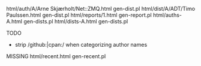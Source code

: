 html/auth/A/Arne Skjærholt/Net::ZMQ.html  gen-dist.pl
html/dist/A/ADT/Timo Paulssen.html        gen-dist.pl
html/reports/1.html                       gen-report.pl
html/auths-A.html                         gen-dists.pl
html/dists-A.html                         gen-dists.pl

TODO
- strip /github:|cpan:/ when categorizing author names

MISSING
html/recent.html                          gen-recent.pl

